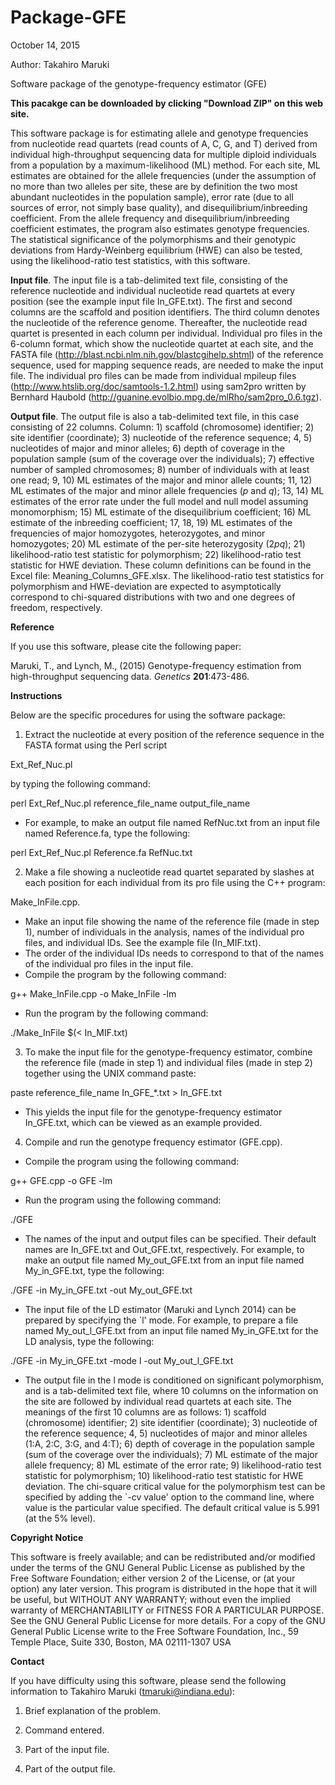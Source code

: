 # Package-GFE
October 14, 2015

Author: Takahiro Maruki

Software package of the genotype-frequency estimator (GFE)

**This pacakge can be downloaded by clicking "Download ZIP" on this web site.**

This software package is for estimating allele and genotype frequencies from nucleotide read quartets (read counts of A, C, G, and T) derived from individual high-throughput sequencing data for multiple diploid individuals from a population by a maximum-likelihood (ML) method. For each site, ML estimates are obtained for the allele frequencies (under the assumption of no more than two alleles per site, these are by definition the two most abundant nucleotides in the population sample), error rate (due to all sources of error, not simply base quality), and disequilibrium/inbreeding coefficient. From the allele frequency and disequilibrium/inbreeding coefficient estimates, the program also estimates genotype frequencies. The statistical significance of the polymorphisms and their genotypic deviations from Hardy-Weinberg equilibrium (HWE) can also be tested, using the likelihood-ratio test statistics, with this software.

**Input file**. The input file is a tab-delimited text file, consisting of the reference nucleotide and individual nucleotide read quartets at every position (see the example input file In_GFE.txt).  The first and second columns are the scaffold and position identifiers. The third column denotes the nucleotide of the reference genome. Thereafter, the nucleotide read quartet is presented in each column per individual.
      Individual pro files in the 6-column format, which show the nucleotide quartet at each site, and the FASTA file (http://blast.ncbi.nlm.nih.gov/blastcgihelp.shtml) of the reference sequence, used for mapping sequence reads, are needed to make the input file.  The individual pro files can be made from individual mpileup files (http://www.htslib.org/doc/samtools-1.2.html) using sam2pro written by Bernhard Haubold (http://guanine.evolbio.mpg.de/mlRho/sam2pro_0.6.tgz).

**Output file**.  The output file is also a tab-delimited text file, in this case consisting of 22 columns. Column: 1) scaffold (chromosome) identifier; 2) site identifier (coordinate); 3) nucleotide of the reference sequence; 4, 5) nucleotides of major and minor alleles; 6) depth of coverage in the population sample (sum of the coverage over the individuals); 7) effective number of sampled chromosomes; 8) number of individuals with at least one read; 9, 10) ML estimates of the major and minor allele counts; 11, 12) ML estimates of the major and minor allele frequencies (*p* and *q*); 13, 14) ML estimates of the error rate under the full model and null model assuming monomorphism; 15) ML estimate of the disequilibrium coefficient; 16) ML estimate of the inbreeding coefficient; 17, 18, 19) ML estimates of the frequencies of major homozygotes, heterozygotes, and minor homozygotes; 20) ML estimate of the per-site heterozygosity (2*pq*); 21) likelihood-ratio test statistic for polymorphism; 22) likelihood-ratio test statistic for HWE deviation. These column definitions can be found in the Excel file: Meaning_Columns_GFE.xlsx.
      The likelihood-ratio test statistics for polymorphism and HWE-deviation are expected to asymptotically correspond to chi-squared distributions with two and one degrees of freedom, respectively.

**Reference**

If you use this software, please cite the following paper:

Maruki, T., and Lynch, M., (2015) Genotype-frequency estimation from high-throughput sequencing data. *Genetics* **201**:473-486.

**Instructions**

Below are the specific procedures for using the software package:

1. Extract the nucleotide at every position of the reference sequence in the FASTA format using the Perl script

  Ext_Ref_Nuc.pl

  by typing the following command:

  perl Ext_Ref_Nuc.pl reference_file_name output_file_name
      
  - For example, to make an output file named RefNuc.txt from an input file named Reference.fa, type the following:

  perl Ext_Ref_Nuc.pl Reference.fa RefNuc.txt

2. Make a file showing a nucleotide read quartet separated by slashes at each position for each individual from its    pro file using the C++ program:

  Make_InFile.cpp.
      
  - Make an input file showing the name of the reference file (made in step 1), number of individuals in the analysis,   names of the individual pro files, and individual IDs. See the example file (In_MIF.txt).
  - The order of the individual IDs needs to correspond to that of the names of the individual pro files in the input    file.
  - Compile the program by the following command:

  g++ Make_InFile.cpp -o Make_InFile -lm
      
  - Run the program by the following command:

  ./Make_InFile $(< In_MIF.txt)
      
3. To make the input file for the genotype-frequency estimator, combine the reference file (made in step 1) and       individual files (made in step 2) together using the UNIX command paste:

  paste reference_file_name In_GFE_*.txt > In_GFE.txt
      
  - This yields the input file for the genotype-frequency estimator In_GFE.txt, which can be viewed as an example       provided.

4. Compile and run the genotype frequency estimator (GFE.cpp).
  - Compile the program using the following command:

  g++ GFE.cpp -o GFE -lm
      
  - Run the program using the following command:

  ./GFE
      
  - The names of the input and output files can be specified.  Their default names are In_GFE.txt and Out_GFE.txt,      respectively.  For example, to make an output file named My_out_GFE.txt from an input file named My_in_GFE.txt,       type the following:

  ./GFE -in My_in_GFE.txt -out My_out_GFE.txt
      
  - The input file of the LD estimator (Maruki and Lynch 2014) can be prepared by specifying the `l' mode.  For         example, to prepare a file named My_out_l_GFE.txt from an input file named My_in_GFE.txt for the LD analysis, type    the following:

  ./GFE -in My_in_GFE.txt -mode l -out My_out_l_GFE.txt
      
  - The output file in the l mode is conditioned on significant polymorphism, and is a tab-delimited text file, where   10 columns on the information on the site are followed by individual read quartets at each site.  The meanings of
  the first 10 columns are as follows: 1) scaffold (chromosome) identifier; 2) site identifier (coordinate); 3)
  nucleotide of the reference sequence; 4, 5) nucleotides of major and minor alleles (1:A, 2:C, 3:G, and 4:T); 6)
  depth of coverage in the population sample (sum of the coverage over the individuals); 7) ML estimate of the major
  allele frequency;  8) ML estimate of the error rate; 9) likelihood-ratio test statistic for polymorphism; 10)
  likelihood-ratio test statistic for HWE deviation.  The chi-square critical value for the polymorphism test can be    specified by adding the `-cv value' option to the command line, where value is the particular value specified.  The
  default critical value is 5.991 (at the 5% level).


**Copyright Notice**

This software is freely available; and can be redistributed and/or modified under the terms of the GNU General Public License as published by the Free Software Foundation; either version 2 of the License, or (at your option) any later version.
This program is distributed in the hope that it will be useful, but WITHOUT ANY WARRANTY; without even the implied warranty of MERCHANTABILITY or FITNESS FOR A PARTICULAR PURPOSE. See the GNU General Public License for more details.
For a copy of the GNU General Public License write to the Free Software Foundation, Inc., 59 Temple Place, Suite 330, Boston, MA 02111-1307 USA


**Contact**

If you have difficulty using this software, please send the following information to Takahiro Maruki (tmaruki@indiana.edu):

1. Brief explanation of the problem.

2. Command entered.

3. Part of the input file.

4. Part of the output file.






